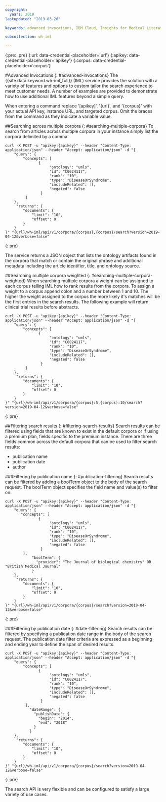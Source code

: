 ```yaml
---
copyright:
  years: 2019
lastupdated: "2019-03-26"

keywords: advanced invocations, IBM Cloud, Insights for Medical Literature

subcollection: wh-iml

---
```

{:pre: .pre}
{:url: data-credential-placeholder='url'}
{:apikey: data-credential-placeholder='apikey'}
{:corpus: data-credential-placeholder='corpus'}

#Advanced Invocations
{: #advanced-invocations}
The {{site.data.keyword.wh-iml_full}} (IML) service provides the solution with a variety of features and options to custom tailor the search experience to meet customer needs.  A number of examples are provided to demonstrate how to use additional IML features beyond a simple query.

When entering a command replace '[apikey]', '{url}', and '{corpus}' with your actual API key, instance URL, and targeted corpus.  Omit the braces from the command as they indicate a variable value.

##Searching across multiple corpora
{: #searching-multiple-corpora}
To search from articles across multiple corpora in your instance simply list the corpora delimited by a comma.
```
curl -X POST -u "apikey:{apikey}" --header "Content-Type: application/json" --header "Accept: application/json" -d "{
	"query": {
	    "concepts": [
	           {
	                "ontology": "umls",
	                "id": "C0024117",
	                "rank": "10",
	                "type": "DiseaseOrSyndrome",
	                "includeRelated": [],
	                "negated": false
	            }
	     ]
    },
     "returns": {
     	"documents": {
        	"limit": "10",
        	"offset": 0
    	}
    }
}" "{url}/wh-iml/api/v1/corpora/{corpus},{corpus}/search?version=2019-04-12&verbose=false"
```
{: pre}

The service returns a JSON object that lists the ontology artifacts found in the corpora that match or contain the original phrase and additional metadata including the article identifier, title, and ontology source.

##Searching multiple corpora weighted
{: #searching-multiple-corpora-weighted}
When searching multiple corpora a weight can be assigned to each corpus telling IML how to rank results from the corpora.  To assign a weight to a corpus append colon and a number between 1 and 10.  The higher the weight assigned to the corpus the more likely it's matches will be the first entries in the search results.  The following example will return clinical trial results before abstracts.
```
curl -X POST -u "apikey:{apikey}" --header "Content-Type: application/json" --header "Accept: application/json" -d "{
    "query": {
	    "concepts": [
	           {
	                "ontology": "umls",
	                "id": "C0024117",
	                "rank": "10",
	                "type": "DiseaseOrSyndrome",
	                "includeRelated": [],
	                "negated": false
	            }
	     ]
    },
     "returns": {
     	"documents": {
        	"limit": "10",
        	"offset": 0
    	}
    }
}" "{url}/wh-iml/api/v1/corpora/{corpus}:5,{corpus):10/search?version=2019-04-12&verbose=false"
```
{: pre}

##Filtering search results
{: #filtering-search-results}
Search results can be filtered using fields that are known to exist in the default corpora or if using a premium plan, fields specific to the premium instance.  There are three fields common across the default corpora that can be used to filter search results:
- publication name
- publication date
- author

###Filtering by publication name
{: #publication-filtering}
Search results can be filtered by adding a boolTerm object to the body of the search request.  The boolTerm object specifies the field name and value(s) to filter on.
```
curl -X POST -u "apikey:{apikey}" --header "Content-Type: application/json" --header "Accept: application/json" -d "{
    "query": {
	   "concepts": [
	           {
	                "ontology": "umls",
	                "id": "C0024117",
	                "rank": "10",
	                "type": "DiseaseOrSyndrome",
	                "includeRelated": [],
	                "negated": false
	            }
	    ],
            "boolTerm": {
              "provider": "The Journal of biological chemistry" OR "British Medical Journal"
            }
    },
     "returns": {
     	"documents": {
        	"limit": "10",
        	"offset": 0
    	}
    }
}" "{url}/wh-iml/api/v1/corpora/{corpus}/search?version=2019-04-12&verbose=false"
```
{: pre}

###Filtering by publication date
{: #date-filtering}
Search results can be filtered by specifying a publication date range in the body of the search request.  The publication date filter criteria are expressed as a beginning and ending year to define the span of desired results.
```
curl -X POST -u "apikey:{apikey}" --header "Content-Type: application/json" --header "Accept: application/json" -d "{
    "query": {
	    "concepts": [
	           {
	                "ontology": "umls",
	                "id": "C0024117",
	                "rank": "10",
	                "type": "DiseaseOrSyndrome",
	                "includeRelated": [],
	                "negated": false
	            }
	     ],
           "dateRange": {
             "publishDate": {
               "begin": "2014",
               "end": "2018"
             }
           }
    },
     "returns": {
     	"documents": {
        	"limit": "10",
        	"offset": 0
    	}
    }
}" "{url}/wh-iml/api/v1/corpora/{corpus}/search?version=2019-04-12&verbose=false"
```
{: pre}

The search API is very flexible and can be configured to satisfy a large variety of use cases.